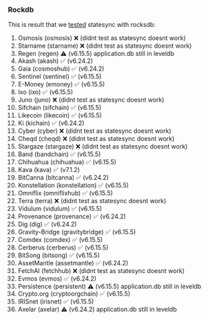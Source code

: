 ### Rockdb

This is result that we [tested](https://github.com/notional-labs/cosmosia/issues/53) statesync with rocksdb:


1. Osmosis (osmosis) :x: (didnt test as statesync doesnt work)
2. Starname (starname) :x: (didnt test as statesync doesnt work)
3. Regen (regen) :warning: (v6.15.5) application.db still in leveldb
4. Akash (akash)  :white_check_mark: (v6.24.2)
5. Gaia (cosmoshub) :white_check_mark: (v6.24.2)
6. Sentinel (sentinel) :white_check_mark: (v6.15.5)
7. E-Money (emoney) :white_check_mark: (v6.15.5)
8. Ixo (ixo) :white_check_mark: (v6.15.5)
9. Juno (juno) :x: (didnt test as statesync doesnt work)
10. Sifchain (sifchain) :white_check_mark: (v6.15.5)
11. Likecoin (likecoin) :white_check_mark: (v6.15.5)
12. Ki (kichain) :white_check_mark: (v6.24.2)
13. Cyber (cyber) :x: (didnt test as statesync doesnt work)
14. Cheqd (cheqd) :x: (didnt test as statesync doesnt work)
15. Stargaze (stargaze) :x: (didnt test as statesync doesnt work)
16. Band (bandchain)  :white_check_mark: (v6.15.5)
17. Chihuahua (chihuahua) :white_check_mark: (v6.15.5)
18. Kava (kava) :white_check_mark: (v7.1.2)
19. BitCanna (bitcanna) :white_check_mark: (v6.24.2)
20. Konstellation (konstellation) :white_check_mark: (v6.15.5)
21. Omniflix (omniflixhub) :white_check_mark: (v6.15.5)
22. Terra (terra) :x: (didnt test as statesync doesnt work)
23. Vidulum (vidulum) :white_check_mark: (v6.15.5)
24. Provenance (provenance) :white_check_mark: (v6.24.2)
25. Dig (dig) :white_check_mark: (v6.24.2)
26. Gravity-Bridge (gravitybridge) :white_check_mark: (v6.15.5)
27. Comdex (comdex) :white_check_mark: (v6.15.5)
28. Cerberus (cerberus) :white_check_mark: (v6.15.5)
29. BitSong (bitsong) :white_check_mark: (v6.15.5)
30. AssetMantle (assetmantle) :white_check_mark: (v6.24.2)
31. FetchAI (fetchhub) :x: (didnt test as statesync doesnt work)
32. Evmos (evmos) :white_check_mark: (v6.24.2)
33. Persistence (persistent) :warning: (v6.15.5) application.db still in leveldb
34. Crypto.org (cryptoorgchain) :white_check_mark: (v6.15.5)
35. IRISnet (irisnet) :white_check_mark: (v6.15.5)
36. Axelar (axelar) :warning: (v6.24.2) application.db still in leveldb

